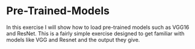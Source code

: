 # Pre-Trained-Models
In this exercise I will show how to load pre-trained models such as VGG16 and ResNet. This is a fairly simple exercise designed to get familiar with models like VGG and Resnet and the output they give.
